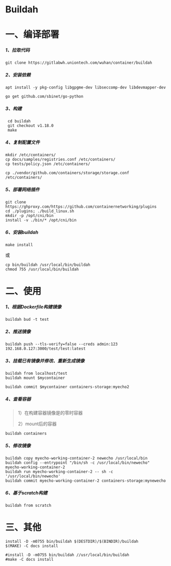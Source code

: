 # Buildah

# 一、编译部署

##### 1、拉取代码

```
git clone https://gitlabwh.uniontech.com/wuhan/container/buildah
```

##### 2、安装依赖

```
apt install -y pkg-config libgpgme-dev libseccomp-dev libdevmapper-dev
```

```
go get github.com/sbinet/go-python
```

##### 3、构建

```
 cd buildah
 git checkout v1.18.0
 make
```

##### 4、复制配置文件

```
mkdir /etc/containers/
cp docs/samples/registries.conf /etc/containers/
cp tests/policy.json /etc/containers/

cp ./vendor/github.com/containers/storage/storage.conf /etc/containers/
```

##### 5、部署网络插件

```
git clone https://ghproxy.com/https://github.com/containernetworking/plugins
cd ./plugins; ./build_linux.sh 
mkdir -p /opt/cni/bin
install -v ./bin/* /opt/cni/bin
```

##### 6、安装buildah

```
make install
```

或

```
cp bin/buildah /usr/local/bin/buildah
chmod 755 /usr/local/bin/buildah
```

# 二、使用

##### 1、根据Dockerfile构建镜像

```
buildah bud -t test
```

##### 2、推送镜像

```
buildah push --tls-verify=false --creds admin:123 192.168.0.127:3000/test/test:latest
```

##### 3、挂载已有镜像并修改、重新生成镜像

```
buildah from localhost/test
buildah mount $mycontainer
  
buildah commit $mycontainer containers-storage:myecho2
```

##### 4、查看容器

> 1）在构建容器镜像是的零时容器
>
> 2）mount后的容器

```
buildah containers
```

##### 5、修改镜像

```
buildah copy myecho-working-container-2 newecho /usr/local/bin
buildah config --entrypoint "/bin/sh -c /usr/local/bin/newecho" myecho-working-container-2
buildah run myecho-working-container-2 -- sh -c '/usr/local/bin/newecho'
buildah commit myecho-working-container-2 containers-storage:mynewecho
```

##### 6、基于scratch构建

```
buildah from scratch
```

# 三、其他

```
install -D -m0755 bin/buildah $(DESTDIR)/$(BINDIR)/buildah
$(MAKE) -C docs install

#install -D -m0755 bin/buildah //usr/local/bin/buildah
#make -C docs install
```

